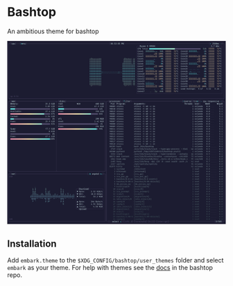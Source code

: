 # Bashtop
An ambitious theme for bashtop

![Bashtop](./bashtop.png) 

## Installation

Add `embark.theme` to the `$XDG_CONFIG/bashtop/user_themes` folder and select `embark` as your theme. For help with themes see the [docs](https://github.com/aristocratos/bashtop#themes) in the bashtop repo.
